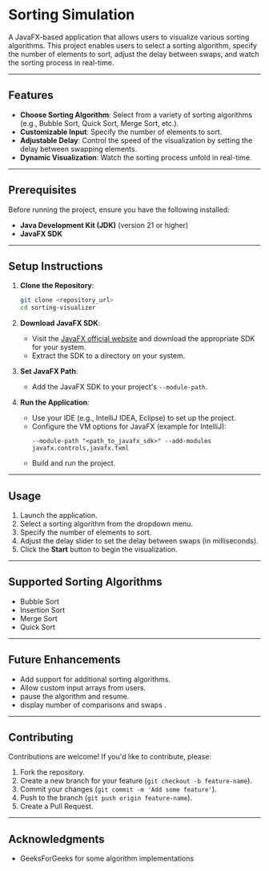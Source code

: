 # Sorting Simulation

A JavaFX-based application that allows users to visualize various sorting algorithms. This project enables users to select a sorting algorithm, specify the number of elements to sort, adjust the delay between swaps, and watch the sorting process in real-time.

---

## Features

- **Choose Sorting Algorithm**: Select from a variety of sorting algorithms (e.g., Bubble Sort, Quick Sort, Merge Sort, etc.).
- **Customizable Input**: Specify the number of elements to sort.
- **Adjustable Delay**: Control the speed of the visualization by setting the delay between swapping elements.
- **Dynamic Visualization**: Watch the sorting process unfold in real-time.

---

## Prerequisites

Before running the project, ensure you have the following installed:

- **Java Development Kit (JDK)** (version 21 or higher)
- **JavaFX SDK**

---

## Setup Instructions

1. **Clone the Repository**:
   ```bash
   git clone <repository_url>
   cd sorting-visualizer
   ```

2. **Download JavaFX SDK**:
   - Visit the [JavaFX official website](https://openjfx.io) and download the appropriate SDK for your system.
   - Extract the SDK to a directory on your system.

3. **Set JavaFX Path**:
   - Add the JavaFX SDK to your project's `--module-path`.

4. **Run the Application**:
   - Use your IDE (e.g., IntelliJ IDEA, Eclipse) to set up the project.
   - Configure the VM options for JavaFX (example for IntelliJ):
     ```
     --module-path "<path_to_javafx_sdk>" --add-modules javafx.controls,javafx.fxml
     ```
   - Build and run the project.

---

## Usage

1. Launch the application.
2. Select a sorting algorithm from the dropdown menu.
3. Specify the number of elements to sort.
4. Adjust the delay slider to set the delay between swaps (in milliseconds).
5. Click the **Start** button to begin the visualization.

---

## Supported Sorting Algorithms

- Bubble Sort
- Insertion Sort
- Merge Sort
- Quick Sort

---

## Future Enhancements

- Add support for additional sorting algorithms.
- Allow custom input arrays from users.
- pause the algorithm and resume.
- display number of comparisons and swaps .

---

## Contributing

Contributions are welcome! If you'd like to contribute, please:

1. Fork the repository.
2. Create a new branch for your feature (`git checkout -b feature-name`).
3. Commit your changes (`git commit -m 'Add some feature'`).
4. Push to the branch (`git push origin feature-name`).
5. Create a Pull Request.

---

## Acknowledgments

- GeeksForGeeks for some algorithm implementations


